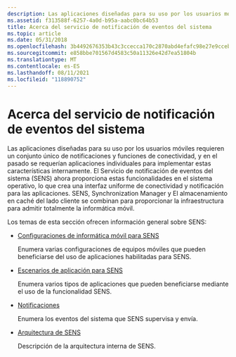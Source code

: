 ```yaml
---
description: Las aplicaciones diseñadas para su uso por los usuarios móviles requieren un conjunto único de notificaciones y funciones de conectividad, y en el pasado se requerían aplicaciones individuales para implementar estas características internamente.
ms.assetid: f313588f-6257-4a0d-b95a-aabc0bc64b53
title: Acerca del servicio de notificación de eventos del sistema
ms.topic: article
ms.date: 05/31/2018
ms.openlocfilehash: 3b4492676353b43c3ccecca170c2870abd4efafc98e27e9ccebdd5ecc41b697d
ms.sourcegitcommit: e858bbe701567d4583c50a11326e42d7ea51804b
ms.translationtype: MT
ms.contentlocale: es-ES
ms.lasthandoff: 08/11/2021
ms.locfileid: "118890752"
---
```

# <a name="about-system-event-notification-service"></a>Acerca del servicio de notificación de eventos del sistema

Las aplicaciones diseñadas para su uso por los usuarios móviles requieren un conjunto único de notificaciones y funciones de conectividad, y en el pasado se requerían aplicaciones individuales para implementar estas características internamente. El Servicio de notificación de eventos del sistema (SENS) ahora proporciona estas funcionalidades en el sistema operativo, lo que crea una interfaz uniforme de conectividad y notificación para las aplicaciones. SENS, Synchronization Manager y El almacenamiento en caché del lado cliente se combinan para proporcionar la infraestructura para admitir totalmente la informática móvil.

Los temas de esta sección ofrecen información general sobre SENS:

-   [Configuraciones de informática móvil para SENS](mobile-computing-configurations-for-sens.md)

    Enumera varias configuraciones de equipos móviles que pueden beneficiarse del uso de aplicaciones habilitadas para SENS.

-   [Escenarios de aplicación para SENS](application-scenarios-for-sens.md)

    Enumera varios tipos de aplicaciones que pueden beneficiarse mediante el uso de la funcionalidad SENS.

-   [Notificaciones](notifications.md)

    Enumera los eventos del sistema que SENS supervisa y envía.

-   [Arquitectura de SENS](sens-architecture.md)

    Descripción de la arquitectura interna de SENS.

 

 



